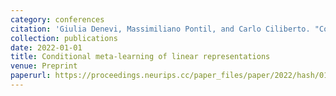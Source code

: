 ```yaml
---
category: conferences
citation: 'Giulia Denevi, Massimiliano Pontil, and Carlo Ciliberto. "Conditional meta-learning of linear representations", 2022.'
collection: publications
date: 2022-01-01
title: Conditional meta-learning of linear representations
venue: Preprint
paperurl: https://proceedings.neurips.cc/paper_files/paper/2022/hash/01ecd39ca49ddecc5729ca996304781b-Abstract-Conference.html
---
```


